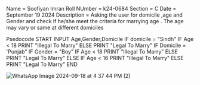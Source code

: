Name = Soofiyan Imran
Roll NUmber = k24-0684
Section = C
Date = September 19 2024
Description = Asking the user for domicile ,age and Gender and check if he/she meet the criteria for marrying age . The age may vary or same at different domiciles

Psedocode
START
INPUT Age,Gender,Domicile 
IF domicile = "Sindh"
  IF Age < 18
    PRINT "Illegal To Marry"
  ELSE
    PRINT "Legal To Marry"
  IF Domicile = 'Punjab"
    IF Gender = "Boy"
      IF Age < 18
        PRINT "Illegal To Marry"
      ELSE
        PRINT "Legal To Marry"
     ELSE
       IF Age < 16
        PRINT "Illegal To Marry"
      ELSE
        PRINT "Legal To Marry"
END
      
![WhatsApp Image 2024-09-18 at 4 37 44 PM (2)](https://github.com/user-attachments/assets/f70492ef-7177-4c99-b020-bd2e1b77d62f)

